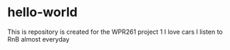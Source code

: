 # hello-world
This is repository is created for the WPR261 project 1 
I love cars 
I listen to RnB almost everyday
